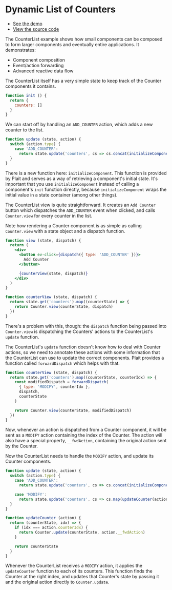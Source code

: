 # Dynamic List of Counters

* [See the demo](http://wildlyinaccurate.com/plait/examples/CounterList.html)
* [View the source code](https://github.com/wildlyinaccurate/plait/tree/master/examples/src/CounterList)

The CounterList example shows how small components can be composed to form larger components and eventually entire applications. It demonstrates:

* Component composition
* Event/action forwarding
* Advanced reactive data flow

The CounterList itself has a very simple state to keep track of the Counter components it contains.

```js
function init () {
  return {
    counters: []
  }
}
```

We can start off by handling an `ADD_COUNTER` action, which adds a new counter to the list.

```js
function update (state, action) {
  switch (action.type) {
    case 'ADD_COUNTER':
      return state.update('counters', cs => cs.concat(initializeComponent(Counter)))
  }
}
```

There is a new function here: `initializeComponent`. This function is provided by Plait and serves as a way of retrieving a component's initial state. It's important that you use `initializeComponent` instead of calling a component's `init` function directly, because `initializeComponent` wraps the initial value in a state container (among other things).

The CounterList view is quite straightforward. It creates an `Add Counter` button which dispatches the `ADD_COUNTER` event when clicked, and calls `Counter.view` for every counter in the list.

Note how rendering a Counter component is as simple as calling `Counter.view` with a state object and a dispatch function.

```jsx
function view (state, dispatch) {
  return (
    <div>
      <button ev-click={dispatch({ type: 'ADD_COUNTER' })}>
        Add Counter
      </button>

      {counterView(state, dispatch)}
    </div>
  )
}

function counterView (state, dispatch) {
  return state.get('counters').map((counterState) => {
    return Counter.view(counterState, dispatch)
  })
}
```

There's a problem with this, though: the `dispatch` function being passed into `Counter.view` is dispatching the Counters' actions to the CounterList's `update` function.

The CounterList's `update` function doesn't know how to deal with Counter actions, so we need to annotate these actions with some information that the CounterList can use to update the correct components. Plait provides a function called `forwardDispatch` which helps with that.

```js
function counterView (state, dispatch) {
  return state.get('counters').map((counterState, counterIdx) => {
    const modifiedDispatch = forwardDispatch(
      { type: 'MODIFY', counterIdx },
      dispatch,
      counterState
    )

    return Counter.view(counterState, modifiedDispatch)
  })
}
```

Now, whenever an action is dispatched from a Counter component, it will be sent as a `MODIFY` action containing the index of the Counter. The action will also have a special property, `__fwdAction`, containing the original action sent by the Counter.

Now the CounterList needs to handle the `MODIFY` action, and update its Counter components.

```js
function update (state, action) {
  switch (action.type) {
    case 'ADD_COUNTER':
      return state.update('counters', cs => cs.concat(initializeComponent(Counter)))

    case 'MODIFY':
      return state.update('counters', cs => cs.map(updateCounter(action)))
  }
}

function updateCounter (action) {
  return (counterState, idx) => {
    if (idx === action.counterIdx) {
      return Counter.update(counterState, action.__fwdAction)
    }

    return counterState
  }
}
```

Whenever the CounterList receives a `MODIFY` action, it applies the `updateCounter` function to each of its counters. This function finds the Counter at the right index, and updates that Counter's state by passing it and the original action directly to `Counter.update`.
